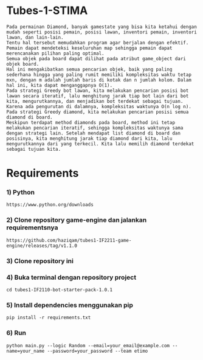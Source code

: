 # Tubes-1-STIMA
```
Pada permainan Diamond, banyak gamestate yang bisa kita ketahui dengan mudah seperti posisi pemain, posisi lawan, inventori pemain, inventori lawan, dan lain-lain.
Tentu hal tersebut memudahkan program agar berjalan dengan efektif.
Pemain dapat mendeteksi keseluruhan map sehingga pemain dapat merencanakan pilihan paling optimal.
Semua objek pada board dapat dilihat pada atribut game_object dari objek board.
Hal ini mengakibatkan semua pencarian objek, baik yang paling sederhana hingga yang paling rumit memiliki kompleksitas waktu tetap mxn, dengan m adalah jumlah baris di kotak dan n jumlah kolom. Dalam hal ini, kita dapat menganggapnya O(1).
Pada strategi Greedy bot lawan, kita melakukan pencarian posisi bot lawan secara iteratif, lalu menghitung jarak tiap bot lain dari bot kita, mengurutkannya, dan menjadikan bot terdekat sebagai tujuan.
Karena ada pengurutan di dalamnya, kompleksitas waktunya O(n log n).
Pada strategi Greedy diamond, kita melakukan pencarian posisi semua diamond di board.
Meskipun terdapat method diamonds pada board, method ini tetap melakukan pencarian iteratif, sehingga kompleksitas waktunya sama dengan strategi lain. Setelah mendapat list diamond di board dan posisinya, kita menghitung jarak tiap diamond dari kita, lalu mengurutkannya dari yang terkecil. Kita lalu memilih diamond terdekat sebagai tujuan kita.
```

# Requirements

### 1) Python
`https://www.python.org/downloads`
### 2) Clone repository game-engine dan jalankan requirementsnya
`https://github.com/haziqam/tubes1-IF2211-game-engine/releases/tag/v1.1.0`
### 3) Clone repository ini
### 4) Buka terminal dengan repository project
`cd tubes1-IF2110-bot-starter-pack-1.0.1`
### 5) Install dependencies menggunakan pip
`pip install -r requirements.txt`
### 6) Run
```
python main.py --logic Random --email=your_email@example.com --name=your_name --password=your_password --team etimo
```

